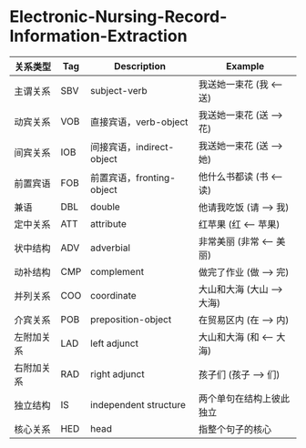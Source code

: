 # Electronic-Nursing-Record-Information-Extraction

关系类型|Tag|Description|Example|
---|---|---|---|
主谓关系|SBV|subject-verb|我送她一束花 (我 <-- 送)
动宾关系|VOB|直接宾语，verb-object|我送她一束花 (送 --> 花)|
间宾关系|IOB|间接宾语，indirect-object|我送她一束花 (送 --> 她)|
前置宾语|FOB|前置宾语，fronting-object|他什么书都读 (书 <-- 读)|
兼语|DBL|double|他请我吃饭 (请 --> 我)|
定中关系|ATT|attribute|红苹果 (红 <-- 苹果)|
状中结构|ADV|adverbial|非常美丽 (非常 <-- 美丽)|
动补结构|CMP|complement|做完了作业 (做 --> 完)|
并列关系|COO|coordinate|大山和大海 (大山 --> 大海)|
介宾关系|POB|preposition-object|在贸易区内 (在 --> 内)|
左附加关系|LAD|left adjunct|大山和大海 (和 <-- 大海)|
右附加关系|RAD|right adjunct|孩子们 (孩子 --> 们)|
独立结构|IS|independent structure|两个单句在结构上彼此独立|
核心关系|HED|head|指整个句子的核心|

